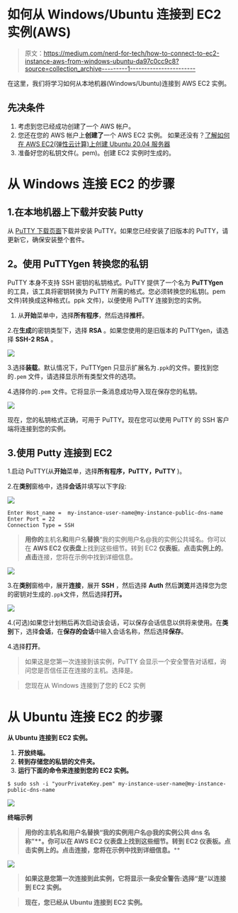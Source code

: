 # 如何从 Windows/Ubuntu 连接到 EC2 实例(AWS)

> 原文：<https://medium.com/nerd-for-tech/how-to-connect-to-ec2-instance-aws-from-windows-ubuntu-da97c0cc9c8?source=collection_archive---------1----------------------->

在这里，我们将学习如何从本地机器(Windows/Ubuntu)连接到 AWS EC2 实例。

## 先决条件

1.  考虑到您已经成功创建了一个 AWS 帐户。
2.  您还在您的 AWS 帐户上**创建了**一个 AWS EC2 实例。
    如果还没有？[了解如何在 AWS EC2(弹性云计算)上创建 Ubuntu 20.04 服务器](/@rahul26021999/how-to-create-a-ubuntu-20-04-server-on-aws-ec2-elastic-cloud-computing-5b423b5bf635)
3.  准备好您的私钥文件(。pem)。创建 EC2 实例时生成的。

# 从 Windows 连接 EC2 的步骤

## 1.在本地机器上下载并安装 Putty

从 [PuTTY 下载页面](http://www.chiark.greenend.org.uk/~sgtatham/putty/)下载并安装 PuTTY。如果您已经安装了旧版本的 PuTTY，请更新它，确保安装整个套件。

## **2。使用 PuTTYgen** 转换您的私钥

PuTTY 本身不支持 SSH 密钥的私钥格式。PuTTY 提供了一个名为 **PuTTYgen** 的工具，该工具将密钥转换为 PuTTY 所需的格式。您必须转换您的私钥(。pem 文件)转换成这种格式(。ppk 文件)，以便使用 PuTTY 连接到您的实例。

1.  从**开始**菜单中，选择**所有程序**，然后选择**推杆**。

2.在**生成**的密钥类型下，选择 **RSA** 。如果您使用的是旧版本的 PuTTYgen，请选择 **SSH-2 RSA** 。

![](img/cfa4d93df568d43d96b7c15ebe978347.png)

3.选择**装载**。默认情况下，PuTTYgen 只显示扩展名为`.ppk`的文件。要找到您的`.pem` 文件，请选择显示所有类型文件的选项。

4.选择你的`.pem` 文件。它将显示一条消息成功导入现在保存您的私钥。

![](img/b2955dfa2a89ff505b7aaf46d892824d.png)

现在，您的私钥格式正确，可用于 PuTTY。现在您可以使用 PuTTY 的 SSH 客户端将连接到您的实例。

## 3.使用 Putty 连接到 EC2

1.启动 PuTTY(从**开始**菜单，选择**所有程序，PuTTY，PuTTY** )。

2.在**类别**窗格中，选择**会话**并填写以下字段:

![](img/a57f77fb4efdf8cf4d5a39b4dcd3c141.png)

```
Enter Host_name =  my-instance-user-name@my-instance-public-dns-name
Enter Port = 22
Connection Type = SSH
```

> **用你的**主机名**和**用户名**替换**“我的实例用户名@我的实例公共域名。你可以在 **AWS EC2 仪表盘**上找到这些细节。转到 EC2 **仪表板**。**点击实例上的**。**点击**连接，您将在示例中找到详细信息。

![](img/0120db254827ce508d44d2ccdcbc0525.png)

3.在**类别**窗格中，展开**连接**，展开 **SSH** ，然后选择 **Auth** 然后**浏览**并选择您为您的密钥对生成的`.ppk`文件，然后选择**打开。**

![](img/ae637174f4ec3f6b7ece681a4d39390a.png)

4.(可选)如果您计划稍后再次启动该会话，可以保存会话信息以供将来使用。在**类别**下，选择**会话**，在**保存的会话**中输入会话名称，然后选择**保存**。

4.选择**打开**。

> 如果这是您第一次连接到该实例，PuTTY 会显示一个安全警告对话框，询问您是否信任正在连接的主机。选择是。

> 您现在从 Windows 连接到了您的 EC2 实例

# **从 Ubuntu 连接 EC2 的步骤**

**从 Ubuntu 连接到 EC2 实例。**

1.  **开放终端。**
2.  **转到存储您的私钥的文件夹。**
3.  **运行下面的命令来连接到您的 EC2 实例。**

```
$ sudo ssh -i "yourPrivateKey.pem" my-instance-user-name@my-instance-public-dns-name
```

**![](img/6a96cf25a81ac9c7c39d16f459341417.png)**

**终端示例**

> ****用你的**主机名**和**用户名**替换**“我的实例用户名@我的实例公共 dns 名称”**。你可以在 **AWS EC2 仪表盘**上找到这些细节。转到 EC2 **仪表板**。**点击实例上的**。**点击**连接，您将在示例中找到详细信息。****

**![](img/0120db254827ce508d44d2ccdcbc0525.png)**

> **如果这是您第一次连接到此实例，它将显示一条安全警告:选择“是”以连接到 EC2 实例。**

> **现在，您已经从 Ubuntu 连接到 EC2 实例。**